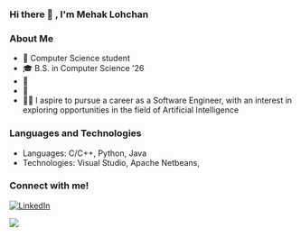 ### Hi there 👋 , I'm Mehak Lohchan

### About Me

- 🔭 Computer Science student
- 🎓 B.S. in Computer Science '26
- 🌱 
- 💬 
- 👩‍💻 I aspire to pursue a career as a Software Engineer, with an interest in exploring opportunities in the field of Artificial Intelligence


### Languages and Technologies
- Languages: C/C++, Python, Java
- Technologies: Visual Studio, Apache Netbeans, 

### Connect with me! 

[![LinkedIn](https://img.shields.io/badge/LinkedIn-%230077B5.svg?style=for-the-badge&logo=linkedin&logoColor=white)](https://www.linkedin.com/in/mehaklohchan)


![](https://github-readme-stats.vercel.app/api?username=ml703852&theme=shawdow_blue_icons=true)
